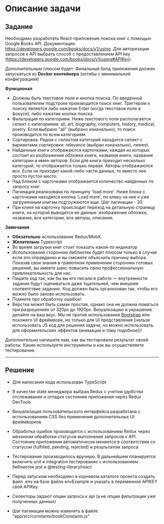 
# Описание задачи

## Задание

Необходимо разработать React-приложение поиска книг с помощью Google Books API. Документация: https://developers.google.com/books/docs/v1/using. Для авторизации запросов к API выбрать способ с предоставлением API key (https://developers.google.com/books/docs/v1/using#APIKey).

Дополнительным плюсом будет: Финальный билд приложения должен запускаться из __Docker контейнера__ (хотябы с минимальной конфигурацией)

__Функционал__

- Должны быть текстовое поле и кнопка поиска. По введенной пользователем подстроке производится поиск книг. Триггером к поиску является либо нажатие Enter (когда текстовое поле в фокусе), либо нажатие кнопки поиска.
- Фильтрация по категориям. Ниже текстового поля располагается селект с категориями: all, art, biography, computers, history, medical, poetry. Если выбрано "all" (выбрано изначально), то поиск производится по всем категориям.
- Сортировка. Рядом с селектом категорий находится селект с вариантами сортировки: relevance (выбран изначально), newest. 
- Найденные книги отображаются карточками, каждая из которых состоит из изображения обложки книги, названия книги, названия категории и имен авторов. Если для книги приходит несколько категорий, то отображается только первая. Авторы отображаются все. Если не приходит какой-либо части данных, то вместо нее просто пустое место.
- Над блоком с карточками отображается количество найденных по запросу книг.
- Пагинация реализована по принципу 'load more'. Ниже блока с карточками находится кнопка 'Load more', по клику на нее к уже загруженным книгам подгружаются еще. Шаг пагинации - 30.
- При клике на карточку происходит переход на детальную страницу книги, на которой выводятся ее данные: изображение обложки, название, все категории, все авторы, описание.

__Замечания__

- __Обязательно__ использование Redux/MobX.
- __Желательно__ Typescript
- Во время загрузки книг стоит показать какой-то индикатор
- Использование сторонних библиотек будет плюсом только в случае если это оправданно и вы сможете объяснить причину выбора. Показав свои знания в грамотном применении сторонних готовых решений, вы имеете шанс повысить свою профессиональную привлекательность для нас.
- Пишите код так, как бы вы его писали в работе &mdash; внутренности задания будут оцениваться даже тщательней, чем внешнее соответствие заданию. Код должен быть организован так, чтобы его можно было заново использовать.
- Помните про обработку ошибок!
- Верстка может быть самая простая, однако она не должна ломаться при разрешениях от 320px до 1920px. Визуализацию и украшение делайте на ваш вкус. Мы не против использования [Bootstrap](http://getbootstrap.com/) или похожего UI фреймворк, но только для UI представления (нельзя использовать JS код для решения задачи, но можно использовать для оформительских эффектов (анимации и тому подобное))!

Дополнительно напишите нам, как вы тестировали результат своей работы. Какие используете инструменты и как вы осуществляете тестирование.

---

## Решение

- Для написания кода использован TypeScript
- В качестве state менеджера выбран Redux с учетом  удобства отслеживания и отладки состояния приложения через Redux DevTools
- Визуализация пользовательского интерфейса разработана с использованием CSS без применения дополнительных UI фреймворков
- Обработка ошибок производится с использованием Redux через механизм обработки статусов выполнения запросов к API. Состояние приложения автоматически меняется в соответствии со статусом (fulfilled, pending, rejected) и результатом запроса
- Тестирование производилось вручную. В дальнейшем планируется включить unit и integration тестирование с использованием библиотек jest и @testing-library/react

- Перед запуском необходимо в корневом каталоге проекта создать файл .env на базе файла envExample и указать в переменной APIKEY свой APIKey
- Селекторы задают опции запроса к api (а не опции фильтрации уже полученных данных)
- Шаг пагинации можно изменять в файле "app/src/constants/bookConstants.js"